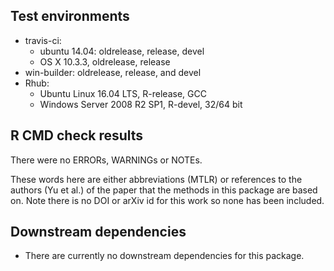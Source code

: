 ## Test environments
* travis-ci: 
  * ubuntu 14.04: oldrelease, release, devel
  * OS X 10.3.3, oldrelease, release
* win-builder: oldrelease, release, and devel
* Rhub:
  * Ubuntu Linux 16.04 LTS, R-release, GCC
  * Windows Server 2008 R2 SP1, R-devel, 32/64 bit

## R CMD check results
There were no ERRORs, WARNINGs or NOTEs.

These words here are either abbreviations (MTLR) or references to the authors (Yu et al.) of the paper that the methods in this package are based on. Note there is no DOI or arXiv id for this work so none has been included.

## Downstream dependencies
* There are currently no downstream dependencies for this package.

